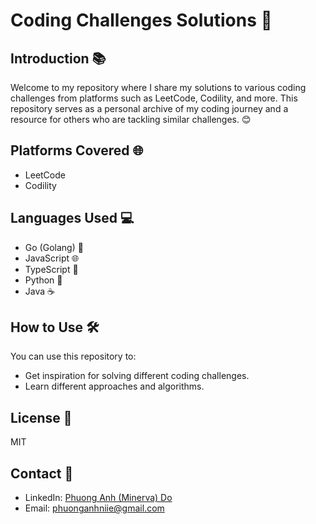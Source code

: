 # Coding Challenges Solutions 🚀

## Introduction 📚
Welcome to my repository where I share my solutions to various coding challenges from platforms such as LeetCode, Codility, and more. This repository serves as a personal archive of my coding journey and a resource for others who are tackling similar challenges. 😊

## Platforms Covered 🌐
- LeetCode
- Codility

## Languages Used 💻
- Go (Golang) 🐹
- JavaScript 🌐
- TypeScript 📜
- Python 🐍
- Java ☕

## How to Use 🛠️
You can use this repository to:
- Get inspiration for solving different coding challenges.
- Learn different approaches and algorithms.

## License 📝
MIT

## Contact 📧
- LinkedIn: [Phuong Anh (Minerva) Do](https://www.linkedin.com/in/minerva-do/)
- Email: phuonganhniie@gmail.com